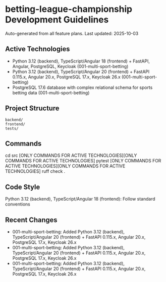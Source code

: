 # betting-league-championship Development Guidelines

Auto-generated from all feature plans. Last updated: 2025-10-03

## Active Technologies
- Python 3.12 (backend), TypeScript/Angular 18 (frontend) + FastAPI, Angular, PostgreSQL, Keycloak (001-multi-sport-betting)
- Python 3.12 (backend), TypeScript/Angular 20 (frontend) + FastAPI 0.115.x, Angular 20.x, PostgreSQL 17.x, Keycloak 26.x (001-multi-sport-betting)
- PostgreSQL 17.6 database with complex relational schema for sports betting data (001-multi-sport-betting)

## Project Structure
```
backend/
frontend/
tests/
```

## Commands
cd src [ONLY COMMANDS FOR ACTIVE TECHNOLOGIES][ONLY COMMANDS FOR ACTIVE TECHNOLOGIES] pytest [ONLY COMMANDS FOR ACTIVE TECHNOLOGIES][ONLY COMMANDS FOR ACTIVE TECHNOLOGIES] ruff check .

## Code Style
Python 3.12 (backend), TypeScript/Angular 18 (frontend): Follow standard conventions

## Recent Changes
- 001-multi-sport-betting: Added Python 3.12 (backend), TypeScript/Angular 20 (frontend) + FastAPI 0.115.x, Angular 20.x, PostgreSQL 17.x, Keycloak 26.x
- 001-multi-sport-betting: Added Python 3.12 (backend), TypeScript/Angular 20 (frontend) + FastAPI 0.115.x, Angular 20.x, PostgreSQL 17.x, Keycloak 26.x
- 001-multi-sport-betting: Added Python 3.12 (backend), TypeScript/Angular 20 (frontend) + FastAPI 0.115.x, Angular 20.x, PostgreSQL 17.x, Keycloak 26.x

<!-- MANUAL ADDITIONS START -->
<!-- MANUAL ADDITIONS END -->
